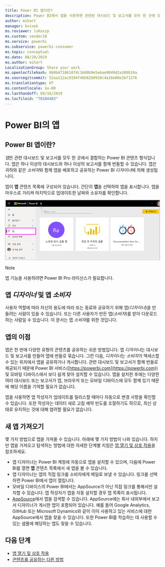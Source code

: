 ```yaml
---
title: Power BI 앱이란?
description: Power BI에서 앱을 사용하면 관련된 대시보드 및 보고서를 모두 한 곳에 모을 수 있습니다.
author: mihart
manager: kvivek
ms.reviewer: lukaszp
ms.custom: seodec18
ms.service: powerbi
ms.subservice: powerbi-consumer
ms.topic: conceptual
ms.date: 08/29/2019
ms.author: mihart
LocalizationGroup: Share your work
ms.openlocfilehash: 9b0b4f186187dc16d0b9e5e6ae9049d2a108b19a
ms.sourcegitcommit: 52aa112ac9194f4bb62b0910c4a1be80e1bf1276
ms.translationtype: HT
ms.contentlocale: ko-KR
ms.lasthandoff: 09/16/2019
ms.locfileid: "70184403"
---
```

# <a name="apps-in-power-bi"></a>Power BI의 앱
## <a name="what-is-a-power-bi-app"></a>Power BI 앱이란?
*앱*은 관련 대시보드 및 보고서를 모두 한 곳에서 결합하는 Power BI 콘텐츠 형식입니다. 앱은 하나 이상의 대시보드와 하나 이상의 보고서를 함께 번들할 수 있습니다. 앱은 귀하와 같은 *소비자*와 함께 앱을 배포하고 공유하는 Power BI *디자이너*에 의해 생성됩니다. 

앱이 **앱** 콘텐츠 목록에 구성되어 있습니다. 간단히 **앱**을 선택하여 앱을 표시합니다. 앱을 마우스로 가리켜 마지막으로 업데이트한 날짜와 소유자를 확인합니다. 

![Power BI의 앱](./media/end-user-apps/power-bi-apps.png)

> [!NOTE]
> 앱 기능을 사용하려면 Power BI Pro 라이선스가 필요합니다. <!-- add link to how to figure out your license -->

## <a name="app-designers-and-app-consumers"></a>앱 ***디자이너*** 및 앱 ***소비자***
사용자 역할에 따라 자신의 용도에 따라 또는 동료와 공유하기 위해 앱(*디자이너*)을 만들려는 사람이 있을 수 있습니다. 또는 다른 사용자가 만든 앱(*소비자*)를 받아 다운로드하는 사람일 수 있습니다. 이 문서는 앱 *소비자*를 위한 것입니다.

## <a name="advantages-of-apps"></a>앱의 이점
앱은 한 번에 다양한 유형의 콘텐츠를 공유하는 쉬운 방법입니다. 앱 *디자이너*는 대시보드 및 보고서를 만들어 앱에 번들로 묶습니다. 그런 다음, *디자이너*는 *소비자*가 액세스할 수 있는 위치에서 앱을 공유하거나 게시합니다. 관련 대시보드 및 보고서가 함께 번들로 제공되기 때문에 Power BI 서비스([https://powerbi.com](https://powerbi.com)) 및 모바일 디바이스에서 보다 쉽게 찾아 설치할 수 있습니다. 앱을 설치한 후에는 다양한 여러 대시보드 또는 보고서가 앱, 브라우저 또는 모바일 디바이스에 모두 함께 있기 때문에 해당 이름을 기억할 필요가 없습니다.

앱을 사용하면 앱 작성자가 업데이트를 릴리스할 때마다 자동으로 변경 사항을 확인할 수 있습니다. 또한 작성자는 데이터 새로 고침 예약 빈도를 조절하기도 하므로, 최신 상태로 유지하는 것에 대해 염려할 필요가 없습니다. 

<!-- add conceptual art -->
## <a name="get-a-new-app"></a>새 앱 가져오기
몇 가지 방법으로 앱을 가져올 수 있습니다. 아래에 몇 가지 방법이 나와 있습니다.  하지만 앱을 가져오고 탐색하는 방법에 대한 자세한 단계별 지침은 [앱 열기 및 상호 작용](end-user-app-view.md)을 참조하세요.

- 앱 디자이너는 Power BI 계정에 자동으로 앱을 설치할 수 있으며, 다음에 Power BI를 열면 **앱** 콘텐츠 목록에서 새 앱을 볼 수 있습니다. 
- 앱 디자이너는 앱의 직접 링크를 소비자에게 메일로 보낼 수 있습니다. 링크를 선택하면 Power BI에서 앱이 열립니다.
- 모바일 디바이스의 Power BI에서는 AppSource가 아닌 직접 링크를 통해서만 설치할 수 있습니다. 앱 작성자가 앱을 자동 설치할 경우 앱 목록이 표시됩니다.
- [AppSource](https://appsource.microsoft.com)에서 앱을 검색할 수 있습니다. AppSource에는 회사 내외부에서 보고서 디자이너가 게시한 앱이 포함되어 있습니다. 예를 들어 Google Analytics, GitHub 또는 Microsoft Dynamics와 같이 이미 사용하고 있는 서비스에 대한 AppSource에서 앱을 찾을 수 있습니다. 또한 Power BI를 학습하는 데 사용할 수 있는 샘플에 해당하는 앱도 찾을 수 있습니다.  


## <a name="next-step"></a>다음 단계
* [앱 열기 및 상호 작용](end-user-app-view.md)
* [콘텐츠를 공유하는 다른 방법](end-user-shared-with-me.md)

